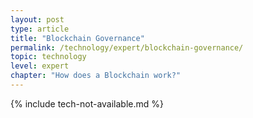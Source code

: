 ```yaml
---
layout: post
type: article
title: "Blockchain Governance"
permalink: /technology/expert/blockchain-governance/
topic: technology
level: expert
chapter: "How does a Blockchain work?"
---
```


{% include tech-not-available.md %}

